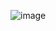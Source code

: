 ![image](https://user-images.githubusercontent.com/114803938/221934737-07c2a86b-c438-4b08-8464-757e11c92ce4.png)
